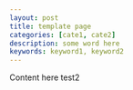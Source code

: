 ```yaml
---
layout: post
title: template page
categories: [cate1, cate2]
description: some word here
keywords: keyword1, keyword2
---
```


Content here
test2